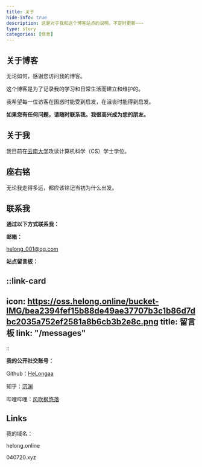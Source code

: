 ```yaml
---
title: 关于
hide-info: true
description: 这是对于我和这个博客站点的说明，不定时更新~~~
type: story
categories: [信息]
---
```



## 关于博客

无论如何，感谢您访问我的博客。

这个博客是为了记录我的学习和日常生活而建立和维护的。

我希望每一位访客在困惑时能受到启发，在沮丧时能得到启发。

**如果您有任何问题，请随时联系我。我很高兴成为您的朋友。**

## 关于我

我目前在[云南大学](https://www.ynu.edu.cn/)攻读计算机科学（CS）学士学位。

## 座右铭
无论我走得多远，都应该铭记当初为什么出发。

## 联系我

**通过以下方式联系我：**

  **邮箱：**
  
  helong_001@qq.com

  **站点留言板：**
  
::link-card
---
icon: https://oss.helong.online/bucket-IMG/bea2394fef15b88de49ae37707b3c1b86d7dbc2035a752ef2581a8b6cb3b2e8c.png
title: 留言板
link: "/messages"
---
::

**我的公开社交账号：**

  Github：[HeLongaa](https://github.com/Helongaa)

  知乎：[沉渊](https://www.zhihu.com/people/yu-luo-wu-sheng-73-99)

  哔哩哔哩：[风吹枫悠落](https://space.bilibili.com/491035693)

## Links

我的域名：

helong.online

040720.xyz
